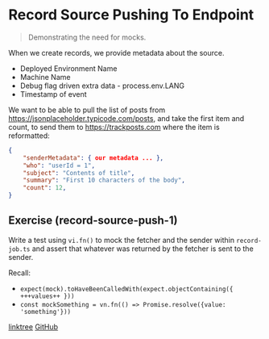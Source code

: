 # Record Source Pushing To Endpoint

> Demonstrating the need for mocks.

When we create records, we provide metadata about the source.

- Deployed Environment Name
- Machine Name
- Debug flag driven extra data - process.env.LANG
- Timestamp of event

We want to be able to pull the list of posts from https://jsonplaceholder.typicode.com/posts,
and take the first item and count, to send them to https://trackposts.com where the item is
reformatted:

```json
{
    "senderMetadata": { our metadata ... },
    "who": "userId = 1",
    "subject": "Contents of title",
    "summary": "First 10 characters of the body",
    "count": 12,
}
```

## Exercise (record-source-push-1)

Write a test using `vi.fn()` to mock the fetcher and the sender within `record-job.ts` and assert that
whatever was returned by the fetcher is sent to the sender.

Recall:

- `expect(mock).toHaveBeenCalledWith(expect.objectContaining({ +++values++ }))`
- `const mockSomething = vn.fn(() => Promise.resolve({value: 'something'}))`

[linktree](https://linktr.ee/ashleyfriezetdd)
[GitHub](https://github.com/ashleyfrieze/easy-tdd-typescript)